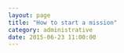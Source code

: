 ```yaml
---
layout: page
title: "How to start a mission"
category: administrative
date: 2015-06-23 11:00:00
---
```



